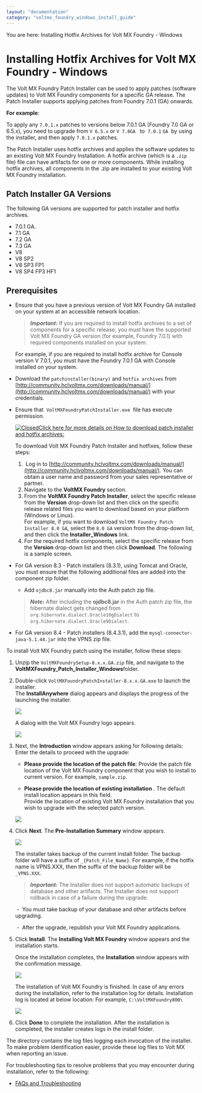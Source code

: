 ```yaml
---
layout: "documentation"
category: "voltmx_foundry_windows_install_guide"
---
```

                         

You are here: Installing Hotfix Archives for Volt MX Foundry - Windows

Installing Hotfix Archives for Volt MX Foundry - Windows
=======================================================

The Volt MX Foundry Patch Installer can be used to apply patches (software updates) to Volt MX Foundry components for a specific GA release. The Patch Installer supports applying patches from Foundry 7.0.1 (GA) onwards.

**For example**:

To apply any `7.0.1.x` patches to versions below 7.0.1 GA (Foundry 7.0 GA or 6.5.x), you need to upgrade from `V 6.5.x` or `V 7.0GA`   to  `7.0.1` `GA`  by using the installer, and then apply `7.0.1.x` patches.

The Patch Installer uses hotfix archives and applies the software updates to an existing Volt MX Foundry Installation. A hotfix archive (which is a `.zip` file) file can have artifacts for one or more components. While installing hotfix archives, all components in the .zip are installed to your existing Volt MX Foundry installation.  

Patch Installer GA Versions
---------------------------

The following GA versions are supported for patch installer and hotfix archives.

*   7.0.1 GA.
*   7.1 GA
*   7.2 GA
*   7.3 GA
*   V8
*   V8 SP2
*   V8 SP3 FP1
*   V8 SP4 FP3 HF1

Prerequisites
-------------

*   Ensure that you have a previous version of Volt MX Foundry GA installed on your system at an accessible network location.
    
    > **_Important:_** If you are required to install hotfix archives to a set of components for a specific release, you must have the supported Volt MX Foundry GA version (for example, Foundry 7.0.1) with required components installed on your system.  
      
    For example, if you are required to install hotfix archive for Console version V 7.0.1, you must have the Foundry 7.0.1 GA with Console installed on your system.
    
*   Download the `patchinstaller(binary)` and `hotfix archives` from [http://community.hclvoltmx.com/downloads/manual/](http://community.hclvoltmx.com/downloads/manual/) with your credentials.
*   Ensure that  `VoltMXFoundryPatchInstaller.exe`  file has execute permission.
    
    [![Closed](../Skins/Default/Stylesheets/Images/transparent.gif)Click here for more details on How to download patch installer and hotfix archives:](javascript:void(0);)
    
    To download Volt MX Foundry Patch Installer and hotfixes, follow these steps:
    
    1.   Log in to [](http://developer.voltmx.com/VoltMXReleases)[http://community.hclvoltmx.com/downloads/manual/](http://community.hclvoltmx.com/downloads/manual/). You can obtain a user name and password from your sales representative or partner.
    2.  Navigate to the **VoltMX Foundry** section.
    3.  From the **VoltMX Foundry Patch Installer**, select the specific release from the **Version** drop-down list and then click on the specific release related files you want to download based on your platform (Windows or Linux).  
        For example, if you want to download `VoltMX Foundry Patch Installer 8.0 GA`, select the `8.0 GA` version from the drop-down list, and then click the **Installer\_Windows** link.
    4.  For the required hotfix components, select the specific release from the **Version** drop-down list and then click **Download**. The following is a sample screen.
    
*   For GA version 8.3 - Patch installers (8.3.1), using Tomcat and Oracle, you must ensure that the following additional files are added into the component zip folder.
    
    *   Add `ojdbc8.jar` manually into the Auth patch zip file.
    
    > **_Note:_** After including the **ojdbc8.jar** in the Auth patch zip file, the hibernate dialect gets changed from `org.hibernate.dialect.Oracle10gDialect` to `org.hibernate.dialect.Oracle9Dialect`.
    
*   For GA version 8.4 - Patch installers (8.4.3.1), add the `mysql-connector-java-5.1.44.jar` into the VPNS zip file.

To install Volt MX Foundry patch using the installer, follow these steps:

1.  Unzip the `VoltMXFoundrySetup-8.x.x.GA.zip` file, and navigate to the **VoltMXFoundry\_Patch\_Installer\_Windows**folder.
2.  Double-click `VoltMXFoundryPatchInstaller-8.x.x.GA.exe` to launch the installer.  
    The **InstallAnywhere** dialog appears and displays the progress of the launching the installer.
    
    ![](Resources/Images/Install1.png)
    
    A dialog with the Volt MX Foundry logo appears.
    
    ![](Resources/Images/Install11.png)
    
3.  Next, the **Introduction** window appears asking for following details: Enter the details to proceed with the upgrade:
    
    *   **Please provide the location of the patch file**: Provide the patch file location of the Volt MX Foundry component that you wish to install to current version. For example, `sample.zip`.
        
    *   **Please provide the location of existing installation** . The default install location appears in this field.  
        Provide the location of existing Volt MX Foundry installation that you wish to upgrade with the selected patch version.
    
    ![](Resources/Images/Patch1_627x500.png)
    

1.  Click **Next**. The **Pre-Installation Summary** window appears.
    
    ![](Resources/Images/Patch3_624x479.png)
    
    The installer takes backup of the current install folder. The backup folder will have a suffix of `_{Patch_File_Name}`. For example, if the hotfix name is VPNS.XXX, then the suffix of the backup folder will be `_VPNS.XXX`.
    
    > **_Important:_** The Installer does not support automatic backups of database and other artifacts. The Installer does not support rollback in case of a failure during the upgrade.  
      
     -  You must take backup of your database and other artifacts before upgrading.  
      
     -  After the upgrade, republish your Volt MX Foundry applications.
    
2.  Click **Install**. The **Installing Volt MX Foundry** window appears and the installation starts.
    
    Once the installation completes, the **Installation** window appears with the confirmation message.
    
    ![](Resources/Images/Patch41_636x490.png)
    
    The installation of Volt MX Foundry is finished. In case of any errors during the installation, refer to the installation log for details. Installation log is located at below location: For example, `C:\VoltMXFoundry800\`
    
    ![](Resources/Images/Patch5_626x498.png)
    
3.  Click **Done** to complete the installation. After the installation is completed, the installer creates logs in the install folder.

The **<Install Location>** directory contains the log files logging each invocation of the installer. To make problem identification easier, provide these log files to Volt MX when reporting an issue.

For troubleshooting tips to resolve problems that you may encounter during installation, refer to the following:

*   [FAQs and Troubleshooting](Troubleshooting.html)
